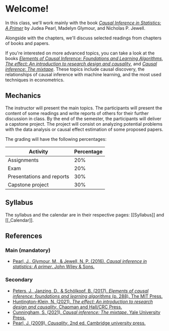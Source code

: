 # Welcome!

In this class, we'll work mainly with the book [_Causal Inference in Statistics: A Primer_](http://bayes.cs.ucla.edu/PRIMER/) by Judea Pearl, Madelyn Glymour, and Nicholas P. Jewell. 

Alongside with the chapters, we'll discuss selected readings from chapters of books and papers.

If you're interested on more advanced topics, you can take a look at the books [_Elements of Causal Inference: Foundations and Learning Algorithms_](https://mitpress.mit.edu/books/elements-causal-inference), [_The effect: An introduction to research design and causality_](https://theeffectbook.net/index.html), and [_Causal inference: The mixtape_](https://mixtape.scunning.com/).  These topics include causal discovery, the relationships of causal inference with machine learning, and the most used techniques in econometrics.

## Mechanics

The instructor will present the main topics. The participants will present the content of some readings and write reports of others for their further discussion in class. By the end of the semester, the participants will deliver a capstone project. The project will consist on analyzing potential problems with the data analysis or causal effect estimation of some proposed papers.

The grading will have the following percentages:


| Activity   				|Percentage |
|---------------------------|-----------|
| Assignments    		 	| 20%		|
| Exam                      | 20%       |
| Presentations and reports	| 30% 		|
| Capstone project 			| 30%		|


## Syllabus

The syllabus and the calendar are in their respective pages: [[Syllabus]] and [[_Calendar]].


## References
### Main (mandatory)
- [Pearl, J., Glymour, M., & Jewell, N. P. (2016). _Causal inference in statistics: A primer_. John Wiley & Sons.](http://bayes.cs.ucla.edu/PRIMER/)


### Secondary
- [Peters, J., Janzing, D., & Schölkopf, B. (2017). _Elements of causal inference: foundations and learning algorithms_ (p. 288). The MIT Press.](https://mitpress.mit.edu/books/elements-causal-inference)
- [Huntington-Klein, N. (2021). _The effect: An introduction to research design and causality_. Chapman and Hall/CRC Press.](https://theeffectbook.net/index.html)
- [Cunningham, S. (2021). _Causal inference: The mixtape_. Yale University Press.](https://mixtape.scunning.com/)
- [Pearl, J. (2009). _Causality_. 2nd ed. Cambridge university press.](http://bayes.cs.ucla.edu/BOOK-2K/)